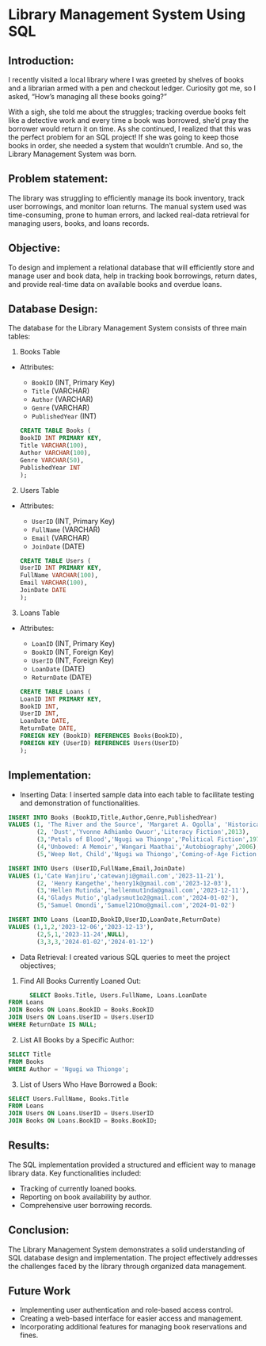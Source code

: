 # Library Management System Using SQL 

## Introduction:
I recently visited a local library where I was greeted by shelves of books and a librarian armed with a pen and checkout ledger. Curiosity got me, so I asked, “How’s managing all these books going?”

With a sigh, she told me about the struggles; tracking overdue books felt like a detective work and every time a book was borrowed, she’d pray the borrower would return it on time. As she continued, I realized that this was the perfect problem for an SQL project! If she was going to keep those books in order, she needed a system that wouldn’t crumble. And so, the Library Management System was born.

## Problem statement:
The library was struggling to efficiently manage its book inventory, track user borrowings, and monitor loan returns. The manual system used was time-consuming, prone to human errors, and lacked real-data retrieval for managing users, books, and loans records.

## Objective:
To design and implement a relational database that will efficiently store and manage user and book data, help in tracking book borrowings, return dates, and provide real-time data on available books and overdue loans.

## Database Design:
The database for the Library Management System consists of three main tables:

1. Books Table

  - Attributes:
      - `BookID` (INT, Primary Key)
      - `Title` (VARCHAR)
      - `Author` (VARCHAR)
      - `Genre` (VARCHAR)
      - `PublishedYear` (INT)

    ```sql
    CREATE TABLE Books (
    BookID INT PRIMARY KEY,
    Title VARCHAR(100),
    Author VARCHAR(100),
    Genre VARCHAR(50),
    PublishedYear INT
    );
    ```
   

2. Users Table

  - Attributes:
      - `UserID` (INT, Primary Key)
      - `FullName` (VARCHAR)
      - `Email` (VARCHAR)
      - `JoinDate` (DATE)

    ```sql
    CREATE TABLE Users (
    UserID INT PRIMARY KEY,
    FullName VARCHAR(100),
    Email VARCHAR(100),
    JoinDate DATE
    );
    ```


3. Loans Table

  - Attributes:
      - `LoanID` (INT, Primary Key)
      - `BookID` (INT, Foreign Key)
      - `UserID` (INT, Foreign Key)
      - `LoanDate` (DATE)
      - `ReturnDate` (DATE)

    ```sql
    CREATE TABLE Loans (
    LoanID INT PRIMARY KEY,
    BookID INT,
    UserID INT,
    LoanDate DATE,
    ReturnDate DATE,
    FOREIGN KEY (BookID) REFERENCES Books(BookID),
    FOREIGN KEY (UserID) REFERENCES Users(UserID)
    );
    ```

## Implementation:

  - Inserting Data: I inserted sample data into each table to facilitate testing and demonstration of functionalities.

```sql
INSERT INTO Books (BookID,Title,Author,Genre,PublishedYear)
VALUES (1, 'The River and the Source', 'Margaret A. Ogolla', 'Historical Fiction',1994),
		(2, 'Dust','Yvonne Adhiambo Owuor','Literacy Fiction',2013),
		(3,'Petals of Blood','Ngugi wa Thiongo','Political Fiction',1977),
		(4,'Unbowed: A Memoir','Wangari Maathai','Autobiography',2006),
		(5,'Weep Not, Child','Ngugi wa Thiongo','Coming-of-Age Fiction',1964)

INSERT INTO Users (UserID,FullName,Email,JoinDate)
VALUES (1,'Cate Wanjiru','catewanji@gmail.com','2023-11-21'),
		(2, 'Henry Kangethe','henry1k@gmail.com','2023-12-03'),
		(3,'Hellen Mutinda','hellenmut1nda@gmail.com','2023-12-11'),
		(4,'Gladys Mutio','gladysmut1o2@gmail.com','2024-01-02'),
		(5,'Samuel Omondi','Samuel21Omo@gmail.com','2024-01-02')

INSERT INTO Loans (LoanID,BookID,UserID,LoanDate,ReturnDate)
VALUES (1,1,2,'2023-12-06','2023-12-13'),
		(2,5,1,'2023-11-24',NULL),
		(3,3,3,'2024-01-02','2024-01-12')
```

  - Data Retrieval: I created various SQL queries to meet the project objectives;
    
   1. Find All Books Currently Loaned Out:
      
```sql
      SELECT Books.Title, Users.FullName, Loans.LoanDate
FROM Loans
JOIN Books ON Loans.BookID = Books.BookID
JOIN Users ON Loans.UserID = Users.UserID
WHERE ReturnDate IS NULL;
```

  2. List All Books by a Specific Author:
     
```sql
SELECT Title
FROM Books
WHERE Author = 'Ngugi wa Thiongo';
```

  3. List of Users Who Have Borrowed a Book:

```sql
SELECT Users.FullName, Books.Title
FROM Loans
JOIN Users ON Loans.UserID = Users.UserID
JOIN Books ON Loans.BookID = Books.BookID;
```

## Results:
The SQL implementation provided a structured and efficient way to manage library data. 
Key functionalities included:

 - Tracking of currently loaned books.
 - Reporting on book availability by author.
 - Comprehensive user borrowing records.

## Conclusion:
The Library Management System demonstrates a solid understanding of SQL database design and implementation. The project effectively addresses the challenges faced by the library through organized data management. 

## Future Work

  - Implementing user authentication and role-based access control.
  - Creating a web-based interface for easier access and management.
  - Incorporating additional features for managing book reservations and fines.
